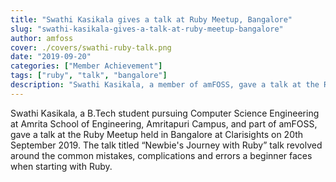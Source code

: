 ```yaml
---
title: "Swathi Kasikala gives a talk at Ruby Meetup, Bangalore"
slug: "swathi-kasikala-gives-a-talk-at-ruby-meetup-bangalore"
author: amfoss
cover: ./covers/swathi-ruby-talk.png
date: "2019-09-20"
categories: ["Member Achievement"]
tags: ["ruby", "talk", "bangalore"]
description: "Swathi Kasikala, a member of amFOSS, gave a talk at the Ruby Meetup held in Bangalore at Clarisights on 20th September 2020."
---
```


Swathi Kasikala, a B.Tech student pursuing Computer Science Engineering at Amrita School of Engineering, Amritapuri Campus, and part of amFOSS, gave a talk at the Ruby Meetup held in Bangalore at Clarisights on 20th September 2019. The talk titled “Newbie's Journey with Ruby” talk revolved around the common mistakes, complications and errors a beginner faces when starting with Ruby.